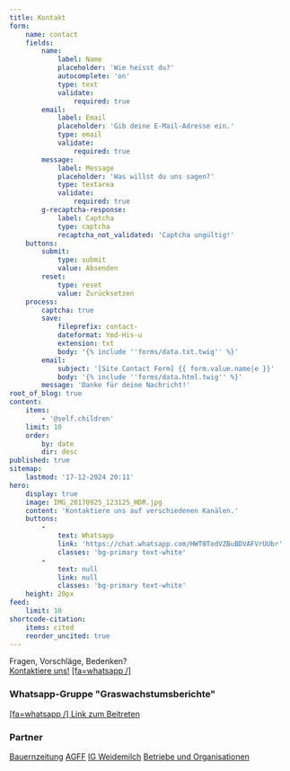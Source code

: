 ```yaml
---
title: Kontakt
form:
    name: contact
    fields:
        name:
            label: Name
            placeholder: 'Wie heisst du?'
            autocomplete: 'on'
            type: text
            validate:
                required: true
        email:
            label: Email
            placeholder: 'Gib deine E-Mail-Adresse ein.'
            type: email
            validate:
                required: true
        message:
            label: Message
            placeholder: 'Was willst du uns sagen?'
            type: textarea
            validate:
                required: true
        g-recaptcha-response:
            label: Captcha
            type: captcha
            recaptcha_not_validated: 'Captcha ungültig!'
    buttons:
        submit:
            type: submit
            value: Absenden
        reset:
            type: reset
            value: Zurücksetzen
    process:
        captcha: true
        save:
            fileprefix: contact-
            dateformat: Ymd-His-u
            extension: txt
            body: '{% include ''forms/data.txt.twig'' %}'
        email:
            subject: '[Site Contact Form] {{ form.value.name|e }}'
            body: '{% include ''forms/data.html.twig'' %}'
        message: 'Danke für deine Nachricht!'
root_of_blog: true
content:
    items:
        - '@self.children'
    limit: 10
    order:
        by: date
        dir: desc
published: true
sitemap:
    lastmod: '17-12-2024 20:11'
hero:
    display: true
    image: IMG_20170925_123125_HDR.jpg
    content: 'Kontaktiere uns auf verschiedenen Kanälen.'
    buttons:
        -
            text: Whatsapp
            link: 'https://chat.whatsapp.com/HWT0TodVZBuBDVAFVrUUbr'
            classes: 'bg-primary text-white'
        -
            text: null
            link: null
            classes: 'bg-primary text-white'
    height: 20px
feed:
    limit: 10
shortcode-citation:
    items: cited
    reorder_uncited: true
---
```


Fragen, Vorschläge, Bedenken?  
[Kontaktiere uns!](/contact?classes=button) [[fa=whatsapp /]](https://chat.whatsapp.com/HWT0TodVZBuBDVAFVrUUbr)

### Whatsapp-Gruppe "Graswachstumsberichte" 
[[fa=whatsapp /] Link zum Beitreten](https://chat.whatsapp.com/HWT0TodVZBuBDVAFVrUUbr) 
 
 

### Partner
[Bauernzeitung](https://www.bauernzeitung.ch/graswachstum-serie) 
[AGFF](https://www.agff.ch) 
[IG Weidemilch](https://www.weidemilch.ch) 
[Betriebe und Organisationen](/about)

